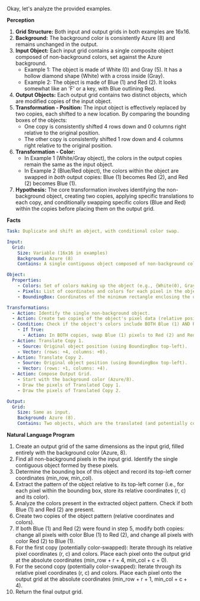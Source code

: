 Okay, let's analyze the provided examples.

**Perception**

1.  **Grid Structure:** Both input and output grids in both examples are 16x16.
2.  **Background:** The background color is consistently Azure (8) and remains unchanged in the output.
3.  **Input Object:** Each input grid contains a single composite object composed of non-background colors, set against the Azure background.
    *   Example 1: The object is made of White (0) and Gray (5). It has a hollow diamond shape (White) with a cross inside (Gray).
    *   Example 2: The object is made of Blue (1) and Red (2). It looks somewhat like an 'F' or a key, with Blue outlining Red.
4.  **Output Objects:** Each output grid contains two distinct objects, which are modified copies of the input object.
5.  **Transformation - Position:** The input object is effectively replaced by two copies, each shifted to a new location. By comparing the bounding boxes of the objects:
    *   One copy is consistently shifted 4 rows down and 0 columns right relative to the original position.
    *   The other copy is consistently shifted 1 row down and 4 columns right relative to the original position.
6.  **Transformation - Color:**
    *   In Example 1 (White/Gray object), the colors in the output copies remain the same as the input object.
    *   In Example 2 (Blue/Red object), the colors within the object are swapped in *both* output copies: Blue (1) becomes Red (2), and Red (2) becomes Blue (1).
7.  **Hypothesis:** The core transformation involves identifying the non-background object, creating two copies, applying specific translations to each copy, and conditionally swapping specific colors (Blue and Red) within the copies before placing them on the output grid.

**Facts**


```yaml
Task: Duplicate and shift an object, with conditional color swap.

Input:
  Grid:
    Size: Variable (16x16 in examples)
    Background: Azure (8)
    Contains: A single contiguous object composed of non-background colors.

Object:
  Properties:
    - Colors: Set of colors making up the object (e.g., {White(0), Gray(5)}, {Blue(1), Red(2)}).
    - Pixels: List of coordinates and colors for each pixel in the object.
    - BoundingBox: Coordinates of the minimum rectangle enclosing the object.

Transformations:
  - Action: Identify the single non-background object.
  - Action: Create two copies of the object's pixel data (relative positions and colors).
  - Condition: Check if the object's colors include BOTH Blue (1) AND Red (2).
    - If True:
      - Action: In BOTH copies, swap Blue (1) pixels to Red (2) and Red (2) pixels to Blue (1).
  - Action: Translate Copy 1.
    - Source: Original object position (using BoundingBox top-left).
    - Vector: (rows: +4, columns: +0).
  - Action: Translate Copy 2.
    - Source: Original object position (using BoundingBox top-left).
    - Vector: (rows: +1, columns: +4).
  - Action: Compose Output Grid.
    - Start with the background color (Azure/8).
    - Draw the pixels of Translated Copy 1.
    - Draw the pixels of Translated Copy 2.

Output:
  Grid:
    Size: Same as input.
    Background: Azure (8).
    Contains: Two objects, which are the translated (and potentially color-swapped) copies of the input object.
```


**Natural Language Program**

1.  Create an output grid of the same dimensions as the input grid, filled entirely with the background color (Azure, 8).
2.  Find all non-background pixels in the input grid. Identify the single contiguous object formed by these pixels.
3.  Determine the bounding box of this object and record its top-left corner coordinates (min_row, min_col).
4.  Extract the pattern of the object relative to its top-left corner (i.e., for each pixel within the bounding box, store its relative coordinates (r, c) and its color).
5.  Analyze the colors present in the extracted object pattern. Check if both Blue (1) and Red (2) are present.
6.  Create two copies of the object pattern (relative coordinates and colors).
7.  If both Blue (1) and Red (2) were found in step 5, modify both copies: change all pixels with color Blue (1) to Red (2), and change all pixels with color Red (2) to Blue (1).
8.  For the first copy (potentially color-swapped): Iterate through its relative pixel coordinates (r, c) and colors. Place each pixel onto the output grid at the absolute coordinates (min_row + r + 4, min_col + c + 0).
9.  For the second copy (potentially color-swapped): Iterate through its relative pixel coordinates (r, c) and colors. Place each pixel onto the output grid at the absolute coordinates (min_row + r + 1, min_col + c + 4).
10. Return the final output grid.